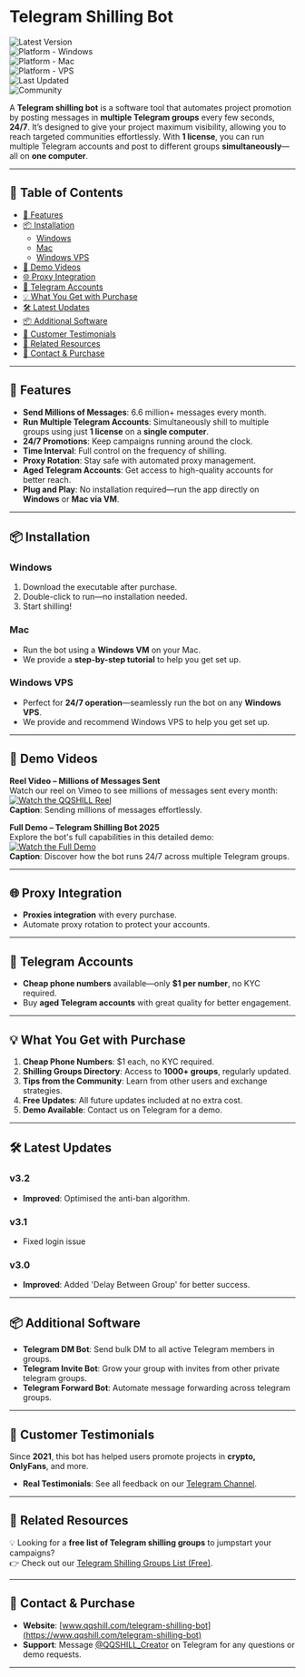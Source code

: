 # Telegram Shilling Bot

![Latest Version](https://img.shields.io/badge/version-v3.2-green)  
![Platform - Windows](https://img.shields.io/badge/platform-Windows-blue?logo=windows&logoColor=white)  
![Platform - Mac](https://img.shields.io/badge/platform-Mac-orange?logo=apple)  
![Platform - VPS](https://img.shields.io/badge/platform-Windows%20VPS-blueviolet)  
![Last Updated](https://img.shields.io/badge/updated-January%2006,%202025-informational)  
![Community](https://img.shields.io/badge/community-active-brightgreen)

A **Telegram shilling bot** is a software tool that automates project promotion by posting messages in **multiple Telegram groups** every few seconds, **24/7**. It’s designed to give your project maximum visibility, allowing you to reach targeted communities effortlessly. With **1 license**, you can run multiple Telegram accounts and post to different groups **simultaneously**—all on **one computer**.

---

## 📖 Table of Contents
- [🚀 Features](#-features)
- [📦 Installation](#-installation)
  - [Windows](#windows)
  - [Mac](#mac)
  - [Windows VPS](#windows-vps)
- [🎥 Demo Videos](#-demo-videos)
- [🌐 Proxy Integration](#-proxy-integration)
- [🔐 Telegram Accounts](#-telegram-accounts)
- [💡 What You Get with Purchase](#-what-you-get-with-purchase)
- [🛠️ Latest Updates](#️-latest-updates)
- [📦 Additional Software](#-additional-software)
- [💬 Customer Testimonials](#-customer-testimonials)
- [🔗 Related Resources](#-related-resources)
- [🔗 Contact & Purchase](#-contact--purchase)

---

## 🚀 Features

- **Send Millions of Messages**: 6.6 million+ messages every month.
- **Run Multiple Telegram Accounts**: Simultaneously shill to multiple groups using just **1 license** on a **single computer**.
- **24/7 Promotions**: Keep campaigns running around the clock.
- **Time Interval**: Full control on the frequency of shilling.
- **Proxy Rotation**: Stay safe with automated proxy management.
- **Aged Telegram Accounts**: Get access to high-quality accounts for better reach.
- **Plug and Play**: No installation required—run the app directly on **Windows** or **Mac via VM**.

---

## 📦 Installation

### Windows
1. Download the executable after purchase.
2. Double-click to run—no installation needed.
3. Start shilling!

### Mac  
- Run the bot using a **Windows VM** on your Mac.  
- We provide a **step-by-step tutorial** to help you get set up.

### Windows VPS  
- Perfect for **24/7 operation**—seamlessly run the bot on any **Windows VPS**.
- We provide and recommend Windows VPS to help you get set up.

---

## 🎥 Demo Videos

**Reel Video – Millions of Messages Sent**  
Watch our reel on Vimeo to see millions of messages sent every month:  
[![Watch the QQSHILL Reel](https://img.shields.io/badge/Watch%20Reel-Vimeo-blue?logo=vimeo)](https://vimeo.com/1022066475?share=copy)  
**Caption**: Sending millions of messages effortlessly.

**Full Demo – Telegram Shilling Bot 2025**  
Explore the bot's full capabilities in this detailed demo:  
[![Watch the Full Demo](https://img.shields.io/badge/Watch%20Demo-Vimeo-blue?logo=vimeo)](https://vimeo.com/1022055687?share=copy)  
**Caption**: Discover how the bot runs 24/7 across multiple Telegram groups.

---

## 🌐 Proxy Integration
- **Proxies integration** with every purchase.  
- Automate proxy rotation to protect your accounts.

---

## 🔐 Telegram Accounts
- **Cheap phone numbers** available—only **$1 per number**, no KYC required.  
- Buy **aged Telegram accounts** with great quality for better engagement.

---

## 💡 What You Get with Purchase

1. **Cheap Phone Numbers**: $1 each, no KYC required.
2. **Shilling Groups Directory**: Access to **1000+ groups**, regularly updated.
3. **Tips from the Community**: Learn from other users and exchange strategies.
4. **Free Updates**: All future updates included at no extra cost.
5. **Demo Available**: Contact us on Telegram for a demo.

---

## 🛠️ Latest Updates

### **v3.2**
- **Improved**: Optimised the anti-ban algorithm. 

### **v3.1**
- Fixed login issue

### **v3.0**
- **Improved**: Added 'Delay Between Group' for better success.

---

## 📦 Additional Software

- **Telegram DM Bot**: Send bulk DM to all active Telegram members in groups.
- **Telegram Invite Bot**: Grow your group with invites from other private telegram groups.
- **Telegram Forward Bot**: Automate message forwarding across telegram groups.

---

## 💬 Customer Testimonials

Since **2021**, this bot has helped users promote projects in **crypto, OnlyFans**, and more.  
- **Real Testimonials**: See all feedback on our [Telegram Channel](https://t.me/QQSHILL).

---

## 🔗 Related Resources

💡 Looking for a **free list of Telegram shilling groups** to jumpstart your campaigns?  
👉 Check out our [Telegram Shilling Groups List (Free)](https://github.com/QQSHILL/telegram-shilling-groups-list).  

---

## 🔗 Contact & Purchase

- **Website**: [www.qqshill.com/telegram-shilling-bot](https://www.qqshill.com/telegram-shilling-bot)  
- **Support**: Message [@QQSHILL_Creator](https://t.me/QQSHILL_Creator) on Telegram for any questions or demo requests.

---
